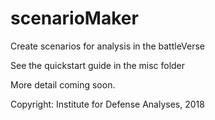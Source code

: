 # scenarioMaker
Create scenarios for analysis in the battleVerse

See the quickstart guide in the misc folder

More detail coming soon.

Copyright: Institute for Defense Analyses, 2018